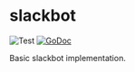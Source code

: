 # slackbot
![Test](https://github.com/clambin/go-common/workflows/Test/badge.svg)
[![GoDoc](https://pkg.go.dev/badge/github.com/clambin/go-common/slackbot?utm_source=godoc)](http://pkg.go.dev/github.com/clambin/go-common/slackbot)

Basic slackbot implementation.